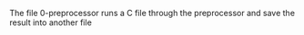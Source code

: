 The file 0-preprocessor runs a C file through the preprocessor and save the result into another file

